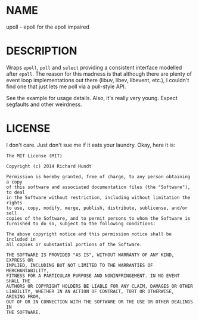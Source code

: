 # NAME

upoll - epoll for the epoll impaired

# DESCRIPTION

Wraps `epoll`, `poll` and `select` providing a consistent interface
modelled after `epoll`. The reason for this madness is that although
there are plenty of event loop implementations out there (libuv,
libev, libevent, etc.), I couldn't find one that just lets me poll
via a pull-style API.

See the example for usage details. Also, it's really very young. Expect segfaults
and other weirdness.

# LICENSE

I don't care. Just don't sue me if it eats your laundry. Okay, here it is:

```
The MIT License (MIT)

Copyright (c) 2014 Richard Hundt

Permission is hereby granted, free of charge, to any person obtaining a copy
of this software and associated documentation files (the "Software"), to deal
in the Software without restriction, including without limitation the rights
to use, copy, modify, merge, publish, distribute, sublicense, and/or sell
copies of the Software, and to permit persons to whom the Software is
furnished to do so, subject to the following conditions:

The above copyright notice and this permission notice shall be included in
all copies or substantial portions of the Software.

THE SOFTWARE IS PROVIDED "AS IS", WITHOUT WARRANTY OF ANY KIND, EXPRESS OR
IMPLIED, INCLUDING BUT NOT LIMITED TO THE WARRANTIES OF MERCHANTABILITY,
FITNESS FOR A PARTICULAR PURPOSE AND NONINFRINGEMENT. IN NO EVENT SHALL THE
AUTHORS OR COPYRIGHT HOLDERS BE LIABLE FOR ANY CLAIM, DAMAGES OR OTHER
LIABILITY, WHETHER IN AN ACTION OF CONTRACT, TORT OR OTHERWISE, ARISING FROM,
OUT OF OR IN CONNECTION WITH THE SOFTWARE OR THE USE OR OTHER DEALINGS IN
THE SOFTWARE.
```

